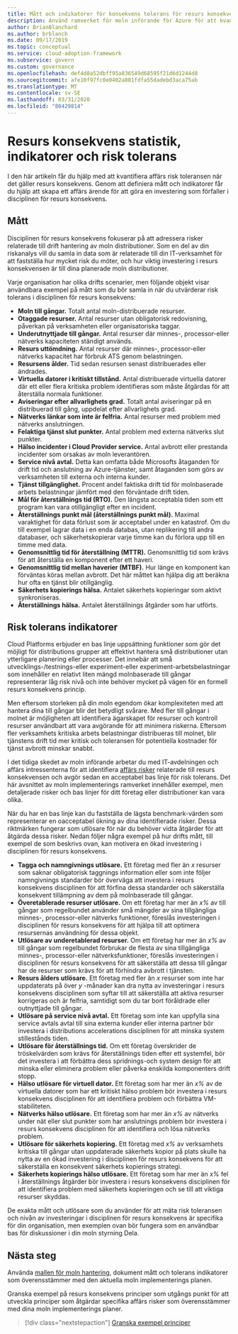 ```yaml
---
title: Mått och indikatorer för konsekvens tolerans för resurs konsekvens
description: Använd ramverket för moln införande för Azure för att kvantifiera affärs risk toleransen som är relaterad till resurs konsekvens.
author: BrianBlanchard
ms.author: brblanch
ms.date: 09/17/2019
ms.topic: conceptual
ms.service: cloud-adoption-framework
ms.subservice: govern
ms.custom: governance
ms.openlocfilehash: def4d8a52dbff95a836549d68595f21d6d1244d8
ms.sourcegitcommit: afe10f97fc0e0402a881fdfa55dadebd3aca75ab
ms.translationtype: MT
ms.contentlocale: sv-SE
ms.lasthandoff: 03/31/2020
ms.locfileid: "80429814"
---
```

<!-- cSpell:ignore MTBF MTTR -->

# <a name="resource-consistency-metrics-indicators-and-risk-tolerance"></a>Resurs konsekvens statistik, indikatorer och risk tolerans

I den här artikeln får du hjälp med att kvantifiera affärs risk toleransen när det gäller resurs konsekvens. Genom att definiera mått och indikatorer får du hjälp att skapa ett affärs ärende för att göra en investering som förfaller i disciplinen för resurs konsekvens.

## <a name="metrics"></a>Mått

Disciplinen för resurs konsekvens fokuserar på att adressera risker relaterade till drift hantering av moln distributioner. Som en del av din riskanalys vill du samla in data som är relaterade till din IT-verksamhet för att fastställa hur mycket risk du möter, och hur viktig investering i resurs konsekvensen är till dina planerade moln distributioner.

Varje organisation har olika drifts scenarier, men följande objekt visar användbara exempel på mått som du bör samla in när du utvärderar risk tolerans i disciplinen för resurs konsekvens:

- **Moln till gångar.** Totalt antal moln-distribuerade resurser.
- **Otaggade resurser.** Antal resurser utan obligatorisk redovisning, påverkan på verksamheten eller organisatoriska taggar.
- **Underutnyttjade till gångar.** Antal resurser där minnes-, processor-eller nätverks kapaciteten ständigt används.
- **Resurs uttömdning.** Antal resurser där minnes-, processor-eller nätverks kapacitet har förbruk ATS genom belastningen.
- **Resursens ålder.** Tid sedan resursen senast distribuerades eller ändrades.
- **Virtuella datorer i kritiskt tillstånd.** Antal distribuerade virtuella datorer där ett eller flera kritiska problem identifieras som måste åtgärdas för att återställa normala funktioner.
- **Aviseringar efter allvarlighets grad.** Totalt antal aviseringar på en distribuerad till gång, uppdelat efter allvarlighets grad.
- **Nätverks länkar som inte är felfria.** Antal resurser med problem med nätverks anslutningen.
- **Felaktiga tjänst slut punkter.** Antal problem med externa nätverks slut punkter.
- **Hälso incidenter i Cloud Provider service.** Antal avbrott eller prestanda incidenter som orsakas av moln leverantören.
- **Service nivå avtal.** Detta kan omfatta både Microsofts åtaganden för drift tid och anslutning av Azure-tjänster, samt åtaganden som görs av verksamheten till externa och interna kunder.
- **Tjänst tillgänglighet.** Procent andel faktiska drift tid för molnbaserade arbets belastningar jämfört med den förväntade drift tiden.
- **Mål för återställnings tid (RTO).** Den längsta acceptabla tiden som ett program kan vara otillgängligt efter en incident.
- **Återställnings punkt mål (återställnings punkt mål).** Maximal varaktighet för data förlust som är acceptabel under en katastrof. Om du till exempel lagrar data i en enda databas, utan replikering till andra databaser, och säkerhetskopierar varje timme kan du förlora upp till en timme med data.
- **Genomsnittlig tid för återställning (MTTR).** Genomsnittlig tid som krävs för att återställa en komponent efter ett haveri.
- **Genomsnittlig tid mellan haverier (MTBF).** Hur länge en komponent kan förväntas köras mellan avbrott. Det här måttet kan hjälpa dig att beräkna hur ofta en tjänst blir otillgänglig.
- **Säkerhets kopierings hälsa.** Antalet säkerhets kopieringar som aktivt synkroniseras.
- **Återställnings hälsa.** Antalet återställnings åtgärder som har utförts.

## <a name="risk-tolerance-indicators"></a>Risk tolerans indikatorer

Cloud Platforms erbjuder en bas linje uppsättning funktioner som gör det möjligt för distributions grupper att effektivt hantera små distributioner utan ytterligare planering eller processer. Det innebär att små utvecklings-/testnings-eller experiment-eller experiment-arbetsbelastningar som innehåller en relativt liten mängd molnbaserade till gångar representerar låg risk nivå och inte behöver mycket på vägen för en formell resurs konsekvens princip.

Men eftersom storleken på din moln egendom ökar komplexiteten med att hantera dina till gångar blir det betydligt svårare. Med fler till gångar i molnet är möjligheten att identifiera ägarskapet för resurser och kontroll resurser användbart att vara avgörande för att minimera riskerna. Eftersom fler verksamhets kritiska arbets belastningar distribueras till molnet, blir tjänstens drift tid mer kritisk och toleransen för potentiella kostnader för tjänst avbrott minskar snabbt.

I det tidiga skedet av moln införande arbetar du med IT-avdelningen och affärs intressenterna för att identifiera [affärs risker](./business-risks.md) relaterade till resurs konsekvensen och avgör sedan en acceptabel bas linje för risk tolerans. Det här avsnittet av moln implementerings ramverket innehåller exempel, men detaljerade risker och bas linjer för ditt företag eller distributioner kan vara olika.

När du har en bas linje kan du fastställa de lägsta benchmark-värden som representerar en oacceptabel ökning av dina identifierade risker. Dessa riktmärken fungerar som utlösare för när du behöver vidta åtgärder för att åtgärda dessa risker. Nedan följer några exempel på hur drifts mått, till exempel de som beskrivs ovan, kan motivera en ökad investering i disciplinen för resurs konsekvens.

- **Tagga och namngivnings utlösare.** Ett företag med fler än _x_ resurser som saknar obligatorisk taggnings information eller som inte följer namngivnings standarder bör överväga att investera i resurs konsekvens disciplinen för att förfina dessa standarder och säkerställa konsekvent tillämpning av dem på molnbaserade till gångar.
- **Överetablerade resurser utlösare.** Om ett företag har mer än _x%_ av till gångar som regelbundet använder små mängder av sina tillgängliga minnes-, processor-eller nätverks funktioner, föreslås investeringen i disciplinen för resurs konsekvens för att hjälpa till att optimera resursernas användning för dessa objekt.
- **Utlösare av underetablerad resurser.** Om ett företag har mer än _x%_ av till gångar som regelbundet förbrukar de flesta av sina tillgängliga minnes-, processor-eller nätverksfunktioner, föreslås investeringen i disciplinen för resurs konsekvens för att säkerställa att dessa till gångar har de resurser som krävs för att förhindra avbrott i tjänsten.
- **Resurs ålders utlösare.** Ett företag med fler än _x_ resurser som inte har uppdaterats på över _y_ -månader kan dra nytta av investeringar i resurs konsekvens disciplinen som syftar till att säkerställa att aktiva resurser korrigeras och är felfria, samtidigt som du tar bort föråldrade eller outnyttjade till gångar.
- **Utlösare på service nivå avtal.** Ett företag som inte kan uppfylla sina service avtals avtal till sina externa kunder eller interna partner bör investera i distributions accelerations disciplinen för att minska system stillestånds tiden.
- **Utlösare för återställnings tid.** Om ett företag överskrider de tröskelvärden som krävs för återställnings tiden efter ett systemfel, bör det investera i att förbättra dess spridnings-och system design för att minska eller eliminera problem eller påverka enskilda komponenters drift stopp.
- **Hälso utlösare för virtuell dator.** Ett företag som har mer än _x%_ av de virtuella datorer som har ett kritiskt hälso problem bör investera i resurs konsekvens disciplinen för att identifiera problem och förbättra VM-stabiliteten.
- **Nätverks hälso utlösare.** Ett företag som har mer än _x%_ av nätverks under nät eller slut punkter som har anslutnings problem bör investera i resurs konsekvens disciplinen för att identifiera och lösa nätverks problem.
- **Utlösare för säkerhets kopiering.** Ett företag med _x%_ av verksamhets kritiska till gångar utan uppdaterade säkerhets kopior på plats skulle ha nytta av en ökad investering i disciplinen för resurs konsekvens för att säkerställa en konsekvent säkerhets kopierings strategi.
- **Säkerhets kopierings hälso utlösare.** Ett företag som har mer än _x%_ fel i återställnings åtgärder bör investera i resurs konsekvens disciplinen för att identifiera problem med säkerhets kopieringen och se till att viktiga resurser skyddas.

De exakta mått och utlösare som du använder för att mäta risk toleransen och nivån av investeringar i disciplinen för resurs konsekvens är specifika för din organisation, men exemplen ovan bör fungera som en användbar bas för diskussioner i din moln styrning Dela.

## <a name="next-steps"></a>Nästa steg

Använda [mallen för moln hantering](./template.md), dokument mått och tolerans indikatorer som överensstämmer med den aktuella moln implementerings planen.

Granska exempel på resurs konsekvens principer som utgångs punkt för att utveckla principer som åtgärdar specifika affärs risker som överensstämmer med dina moln implementerings planer.

> [!div class="nextstepaction"]
> [Granska exempel principer](./policy-statements.md)
